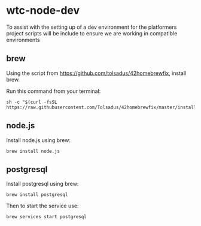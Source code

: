 wtc-node-dev
===============

To assist with the setting up of a dev environment for the platformers project
scripts will be include to ensure we are working in compatible environments


brew
-----
Using the script from https://github.com/tolsadus/42homebrewfix, install brew.

Run this command from your terminal:
```
sh -c "$(curl -fsSL https://raw.githubusercontent.com/Tolsadus/42homebrewfix/master/install.sh)"
```

node.js
-------
Install node.js using brew:
```
brew install node.js
```

postgresql
----------
Install postgresql using brew:
```
brew install postgresql
```
Then to start the service use:
```
brew services start postgresql
```
